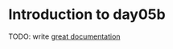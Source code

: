 # Introduction to day05b

TODO: write [great documentation](http://jacobian.org/writing/what-to-write/)
